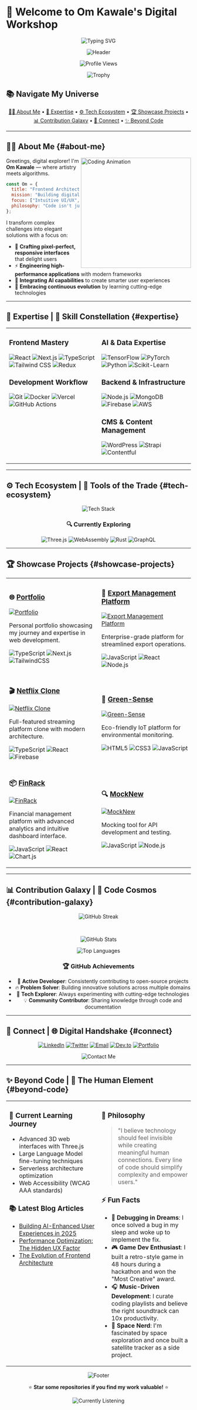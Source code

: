 # 🌟 Welcome to Om Kawale's Digital Workshop

<div align="center">

![Typing SVG](https://readme-typing-svg.demolab.com?font=Montserrat&weight=700&size=30&duration=3000&pause=1000&color=F7A41D&center=true&vCenter=true&width=1000&lines=Welcome+to+Om+Kawale's+Digital+Workshop+🚀;Frontend+Architect+|+AI+Innovator+|+UX+Visionary;Crafting+Tomorrow's+Interfaces+Today;Where+Creativity+Meets+Technical+Excellence)

![Header](https://capsule-render.vercel.app/api?type=waving&color=gradient&height=120&section=header&animation=fadeIn&fontAlignY=35&fontSize=25)

![Profile Views](https://komarev.com/ghpvc/?username=om7035&label=PROFILE+VISITS&color=blueviolet&style=for-the-badge)

![Trophy](https://github-profile-trophy.vercel.app/?username=om7035&theme=nord&column=7&no-frame=true&margin-w=15)

</div>

## 📚 Navigate My Universe

<p align="center">
  <a href="#about-me">👨‍💻 About Me</a> •
  <a href="#expertise">🧠 Expertise</a> •
  <a href="#tech-ecosystem">⚙️ Tech Ecosystem</a> •
  <a href="#showcase-projects">🏆 Showcase Projects</a> •
  <a href="#contribution-galaxy">📊 Contribution Galaxy</a> •
  <a href="#connect">🤝 Connect</a> •
  <a href="#beyond-code">✨ Beyond Code</a>
</p>

---

## 👨‍💻 About Me {#about-me}

<img align="right" width="300" src="https://media.giphy.com/media/qgQUggAC3Pfv687qPC/giphy.gif" alt="Coding Animation" />

Greetings, digital explorer! I'm **Om Kawale** — where artistry meets algorithms.

```javascript
const Om = {
  title: "Frontend Architect & AI Explorer",
  mission: "Building digital experiences that inspire wonder",
  focus: ["Intuitive UI/UX", "Performance Optimization", "AI Integration"],
  philosophy: "Code isn't just functional; it's an art form that shapes human experience"
};
```

I transform complex challenges into elegant solutions with a focus on:

- 🎨 **Crafting pixel-perfect, responsive interfaces** that delight users
- ⚡ **Engineering high-performance applications** with modern frameworks
- 🧠 **Integrating AI capabilities** to create smarter user experiences
- 🔄 **Embracing continuous evolution** by learning cutting-edge technologies

---

## 🧠 Expertise | 🌟 Skill Constellation {#expertise}

<table>
<tr>
<td valign="top" width="50%">

### Frontend Mastery
![React](https://img.shields.io/badge/React-20232A?style=for-the-badge&logo=react&logoColor=61DAFB)
![Next.js](https://img.shields.io/badge/Next.js-000000?style=for-the-badge&logo=next.js&logoColor=white)
![TypeScript](https://img.shields.io/badge/TypeScript-007ACC?style=for-the-badge&logo=typescript&logoColor=white)
![Tailwind CSS](https://img.shields.io/badge/Tailwind_CSS-38B2AC?style=for-the-badge&logo=tailwind-css&logoColor=white)
![Redux](https://img.shields.io/badge/Redux-593D88?style=for-the-badge&logo=redux&logoColor=white)

### Development Workflow
![Git](https://img.shields.io/badge/Git-F05032?style=for-the-badge&logo=git&logoColor=white)
![Docker](https://img.shields.io/badge/Docker-2CA5E0?style=for-the-badge&logo=docker&logoColor=white)
![Vercel](https://img.shields.io/badge/Vercel-000000?style=for-the-badge&logo=vercel&logoColor=white)
![GitHub Actions](https://img.shields.io/badge/GitHub_Actions-2088FF?style=for-the-badge&logo=github-actions&logoColor=white)

</td>
<td valign="top" width="50%">

### AI & Data Expertise
![TensorFlow](https://img.shields.io/badge/TensorFlow-FF6F00?style=for-the-badge&logo=tensorflow&logoColor=white)
![PyTorch](https://img.shields.io/badge/PyTorch-EE4C2C?style=for-the-badge&logo=pytorch&logoColor=white)
![Python](https://img.shields.io/badge/Python-3776AB?style=for-the-badge&logo=python&logoColor=white)
![Scikit-Learn](https://img.shields.io/badge/scikit_learn-F7931E?style=for-the-badge&logo=scikit-learn&logoColor=white)

### Backend & Infrastructure
![Node.js](https://img.shields.io/badge/Node.js-339933?style=for-the-badge&logo=nodedotjs&logoColor=white)
![MongoDB](https://img.shields.io/badge/MongoDB-4EA94B?style=for-the-badge&logo=mongodb&logoColor=white)
![Firebase](https://img.shields.io/badge/Firebase-FFCA28?style=for-the-badge&logo=firebase&logoColor=black)
![AWS](https://img.shields.io/badge/AWS-232F3E?style=for-the-badge&logo=amazon-aws&logoColor=white)

### CMS & Content Management
![WordPress](https://img.shields.io/badge/WordPress-21759B?style=for-the-badge&logo=wordpress&logoColor=white)
![Strapi](https://img.shields.io/badge/Strapi-2F2E8B?style=for-the-badge&logo=strapi&logoColor=white)
![Contentful](https://img.shields.io/badge/Contentful-2478CC?style=for-the-badge&logo=contentful&logoColor=white)

</td>
</tr>
</table>

---

## ⚙️ Tech Ecosystem | 🔧 Tools of the Trade {#tech-ecosystem}

<div align="center">

![Tech Stack](https://skillicons.dev/icons?i=react,nextjs,typescript,tailwind,redux,nodejs,express,mongodb,firebase,aws,docker,git,figma,tensorflow,pytorch,python,java,wordpress&perline=9)

### 🔍 Currently Exploring
![Three.js](https://img.shields.io/badge/Three.js-black?style=flat-square&logo=three.js&logoColor=white)
![WebAssembly](https://img.shields.io/badge/WebAssembly-654FF0?style=flat-square&logo=webassembly&logoColor=white)
![Rust](https://img.shields.io/badge/Rust-000000?style=flat-square&logo=rust&logoColor=white)
![GraphQL](https://img.shields.io/badge/GraphQL-E10098?style=flat-square&logo=graphql&logoColor=white)

</div>

---

## 🏆 Showcase Projects {#showcase-projects}

<div align="center">

<table>
<tr>
<td width="50%">

### 🌐 [Portfolio](https://github.com/Om7035/Portfolio)
[![Portfolio](https://github-readme-stats.vercel.app/api/pin/?username=om7035&repo=Portfolio&theme=tokyonight&hide_border=true)](https://github.com/Om7035/Portfolio)

Personal portfolio showcasing my journey and expertise in web development.

![TypeScript](https://img.shields.io/badge/TypeScript-007ACC?style=flat-square&logo=typescript&logoColor=white)
![Next.js](https://img.shields.io/badge/Next.js-black?style=flat-square&logo=next.js&logoColor=white)
![TailwindCSS](https://img.shields.io/badge/TailwindCSS-38B2AC?style=flat-square&logo=tailwind-css&logoColor=white)

</td>
<td width="50%">

### 💼 [Export Management Platform](https://github.com/Om7035/export-management-platform)
[![Export Management Platform](https://github-readme-stats.vercel.app/api/pin/?username=om7035&repo=export-management-platform&theme=tokyonight&hide_border=true)](https://github.com/Om7035/export-management-platform)

Enterprise-grade platform for streamlined export operations.

![JavaScript](https://img.shields.io/badge/JavaScript-F7DF1E?style=flat-square&logo=javascript&logoColor=black)
![React](https://img.shields.io/badge/React-61DAFB?style=flat-square&logo=react&logoColor=black)
![Node.js](https://img.shields.io/badge/Node.js-339933?style=flat-square&logo=node.js&logoColor=white)

</td>
</tr>
<tr>
<td width="50%">

### 🎬 [Netflix Clone](https://github.com/Om7035/netflix-clone)
[![Netflix Clone](https://github-readme-stats.vercel.app/api/pin/?username=om7035&repo=netflix-clone&theme=tokyonight&hide_border=true)](https://github.com/Om7035/netflix-clone)

Full-featured streaming platform clone with modern architecture.

![TypeScript](https://img.shields.io/badge/TypeScript-007ACC?style=flat-square&logo=typescript&logoColor=white)
![React](https://img.shields.io/badge/React-61DAFB?style=flat-square&logo=react&logoColor=black)
![Firebase](https://img.shields.io/badge/Firebase-FFCA28?style=flat-square&logo=firebase&logoColor=black)

</td>
<td width="50%">

### 🌿 [Green-Sense](https://github.com/Om7035/Green-Sense)
[![Green-Sense](https://github-readme-stats.vercel.app/api/pin/?username=om7035&repo=Green-Sense&theme=tokyonight&hide_border=true)](https://github.com/Om7035/Green-Sense)

Eco-friendly IoT platform for environmental monitoring.

![HTML5](https://img.shields.io/badge/HTML5-E34F26?style=flat-square&logo=html5&logoColor=white)
![CSS3](https://img.shields.io/badge/CSS3-1572B6?style=flat-square&logo=css3&logoColor=white)
![JavaScript](https://img.shields.io/badge/JavaScript-F7DF1E?style=flat-square&logo=javascript&logoColor=black)

</td>
</tr>
<tr>
<td width="50%">

### 📦 [FinRack](https://github.com/Om7035/FinRack)
[![FinRack](https://github-readme-stats.vercel.app/api/pin/?username=om7035&repo=FinRack&theme=tokyonight&hide_border=true)](https://github.com/Om7035/FinRack)

Financial management platform with advanced analytics and intuitive dashboard interface.

![JavaScript](https://img.shields.io/badge/JavaScript-F7DF1E?style=flat-square&logo=javascript&logoColor=black)
![React](https://img.shields.io/badge/React-61DAFB?style=flat-square&logo=react&logoColor=black)
![Chart.js](https://img.shields.io/badge/Chart.js-FF6384?style=flat-square&logo=chart.js&logoColor=white)

</td>
<td width="50%">

### 🔍 [MockNew](https://github.com/Om7035/MockNew)
[![MockNew](https://github-readme-stats.vercel.app/api/pin/?username=om7035&repo=MockNew&theme=tokyonight&hide_border=true)](https://github.com/Om7035/MockNew)

Mocking tool for API development and testing.

![JavaScript](https://img.shields.io/badge/JavaScript-F7DF1E?style=flat-square&logo=javascript&logoColor=black)
![Node.js](https://img.shields.io/badge/Node.js-339933?style=flat-square&logo=node.js&logoColor=white)

</td>
</tr>
</table>

</div>

---

## 📊 Contribution Galaxy | 🌌 Code Cosmos {#contribution-galaxy}

<div align="center">

![GitHub Streak](https://github-readme-streak-stats.herokuapp.com/?user=om7035&theme=tokyonight&hide_border=true&border_radius=10&date_format=M%20j%5B%2C%20Y%5D&ring=ff9c1c&fire=FFD700&currStreakNum=F8D866&sideNums=F8D866)

<br/>

![GitHub Stats](https://github-readme-stats.vercel.app/api?username=om7035&show_icons=true&theme=radical&hide_border=true&border_radius=10&count_private=true)

![Top Languages](https://github-readme-stats.vercel.app/api/top-langs/?username=om7035&layout=compact&theme=radical&hide_border=true&border_radius=10&langs_count=8)

### 🏆 GitHub Achievements
- 🌟 **Active Developer**: Consistently contributing to open-source projects
- 🔥 **Problem Solver**: Building innovative solutions across multiple domains
- 🚀 **Tech Explorer**: Always experimenting with cutting-edge technologies
- 💡 **Community Contributor**: Sharing knowledge through code and documentation

</div>

---

## 🤝 Connect | 🌐 Digital Handshake {#connect}

<div align="center">

[![LinkedIn](https://img.shields.io/badge/LinkedIn-0077B5?style=for-the-badge&logo=linkedin&logoColor=white)](https://linkedin.com/in/om-kawale)
[![Twitter](https://img.shields.io/badge/Twitter-1DA1F2?style=for-the-badge&logo=twitter&logoColor=white)](https://twitter.com/your_handle)
[![Email](https://img.shields.io/badge/Email-D14836?style=for-the-badge&logo=gmail&logoColor=white)](mailto:your.email@gmail.com)
[![Dev.to](https://img.shields.io/badge/Dev.to-0A0A0A?style=for-the-badge&logo=devdotto&logoColor=white)](https://dev.to/your_handle)
[![Portfolio](https://img.shields.io/badge/Portfolio-5340ff?style=for-the-badge&logo=Google-chrome&logoColor=white)](https://om-kawale-portfolio.vercel.app)

![Contact Me](https://readme-typing-svg.demolab.com?font=Fira+Code&duration=3000&pause=1000&color=39D353&center=true&multiline=true&repeat=false&width=435&height=60&lines=Have+an+exciting+project%3F;Let's+collaborate!)

</div>

---

## ✨ Beyond Code | 🌈 The Human Element {#beyond-code}

<table>
<tr>
<td width="50%" valign="top">

### 🧠 Current Learning Journey
- Advanced 3D web interfaces with Three.js
- Large Language Model fine-tuning techniques
- Serverless architecture optimization
- Web Accessibility (WCAG AAA standards)

### 📚 Latest Blog Articles
- [Building AI-Enhanced User Experiences in 2025](https://portfolio-chi-lake-28.vercel.app/blogs)
- [Performance Optimization: The Hidden UX Factor](https://portfolio-chi-lake-28.vercel.app/blogs)
- [The Evolution of Frontend Architecture](https://portfolio-chi-lake-28.vercel.app/blogs)

</td>
<td width="50%" valign="top">

### 💭 Philosophy
> "I believe technology should feel invisible while creating meaningful human connections. Every line of code should simplify complexity and empower users."

### ⚡ Fun Facts
- 🧠 **Debugging in Dreams**: I once solved a bug in my sleep and woke up to implement the fix.
- 🎮 **Game Dev Enthusiast**: I built a retro-style game in 48 hours during a hackathon and won the "Most Creative" award.
- 🎧 **Music-Driven Development**: I curate coding playlists and believe the right soundtrack can 10x productivity.
- 🚀 **Space Nerd**: I'm fascinated by space exploration and once built a satellite tracker as a side project.

</td>
</tr>
</table>

<div align="center">

![Footer](https://capsule-render.vercel.app/api?type=waving&color=gradient&height=100&section=footer&animation=fadeIn)

⭐ **Star some repositories if you find my work valuable!** ⭐

![Currently Listening](https://readme-typing-svg.demolab.com?font=Fira+Code&size=12&duration=1000&pause=1000&color=1DB954&center=true&vCenter=true&repeat=true&width=600&height=20&lines=🎧+Currently+listening+to+innovative+tech+podcasts+and+lofi+beats)

</div>
